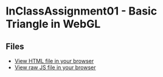 # InClassAssignment01 - Basic Triangle in WebGL

## Files
- [View HTML file in your browser](triangle.html)
- [View raw JS file in your browser](triangle.js)
